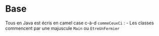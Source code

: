 # Base
Tous en Java est écris en camel case c-à-d `commeCeuxCi` :
	- Les classes commencent par une majuscule `Main` ou `EtreUnFermier`